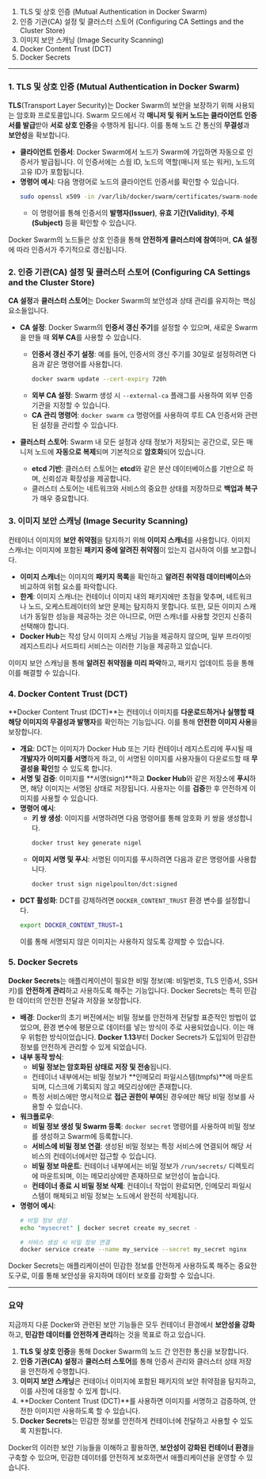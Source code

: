 1. TLS 및 상호 인증 (Mutual Authentication in Docker Swarm)
2. 인증 기관(CA) 설정 및 클러스터 스토어 (Configuring CA Settings and the Cluster Store)
3. 이미지 보안 스캐닝 (Image Security Scanning)
4. Docker Content Trust (DCT)
5. Docker Secrets

---

### 1. TLS 및 상호 인증 (Mutual Authentication in Docker Swarm)
**TLS**(Transport Layer Security)는 Docker Swarm의 보안을 보장하기 위해 사용되는 암호화 프로토콜입니다. Swarm 모드에서 각 **매니저 및 워커 노드는 클라이언트 인증서를 발급**받아 **서로 상호 인증**을 수행하게 됩니다. 이를 통해 노드 간 통신의 **무결성**과 **보안성**을 확보합니다.

- **클라이언트 인증서**: Docker Swarm에서 노드가 Swarm에 가입하면 자동으로 인증서가 발급됩니다. 이 인증서에는 스웜 ID, 노드의 역할(매니저 또는 워커), 노드의 고유 ID가 포함됩니다.
- **명령어 예시**: 다음 명령어로 노드의 클라이언트 인증서를 확인할 수 있습니다.
  ```bash
  sudo openssl x509 -in /var/lib/docker/swarm/certificates/swarm-node.crt -text
  ```
  - 이 명령어를 통해 인증서의 **발행자(Issuer)**, **유효 기간(Validity)**, **주체(Subject)** 등을 확인할 수 있습니다.

Docker Swarm의 노드들은 상호 인증을 통해 **안전하게 클러스터에 참여**하며, **CA 설정**에 따라 인증서가 주기적으로 갱신됩니다.

### 2. 인증 기관(CA) 설정 및 클러스터 스토어 (Configuring CA Settings and the Cluster Store)
**CA 설정**과 **클러스터 스토어**는 Docker Swarm의 보안성과 상태 관리를 유지하는 핵심 요소들입니다.

- **CA 설정**: Docker Swarm의 **인증서 갱신 주기**를 설정할 수 있으며, 새로운 Swarm을 만들 때 **외부 CA**를 사용할 수 있습니다.
  - **인증서 갱신 주기 설정**: 예를 들어, 인증서의 갱신 주기를 30일로 설정하려면 다음과 같은 명령어를 사용합니다.
    ```bash
    docker swarm update --cert-expiry 720h
    ```
  - **외부 CA 설정**: Swarm 생성 시 `--external-ca` 플래그를 사용하여 외부 인증 기관을 지정할 수 있습니다.
  - **CA 관리 명령어**: `docker swarm ca` 명령어를 사용하여 루트 CA 인증서와 관련된 설정을 관리할 수 있습니다.

- **클러스터 스토어**: Swarm 내 모든 설정과 상태 정보가 저장되는 공간으로, 모든 매니저 노드에 **자동으로 복제**되며 기본적으로 **암호화**되어 있습니다.
  - **etcd 기반**: 클러스터 스토어는 **etcd**와 같은 분산 데이터베이스를 기반으로 하며, 신뢰성과 확장성을 제공합니다.
  - 클러스터 스토어는 네트워크와 서비스의 중요한 상태를 저장하므로 **백업과 복구**가 매우 중요합니다.

### 3. 이미지 보안 스캐닝 (Image Security Scanning)
컨테이너 이미지의 **보안 취약점**을 탐지하기 위해 **이미지 스캐너**를 사용합니다. 이미지 스캐너는 이미지에 포함된 **패키지 중에 알려진 취약점**이 있는지 검사하여 이를 보고합니다.

- **이미지 스캐너**는 이미지의 **패키지 목록**을 확인하고 **알려진 취약점 데이터베이스**와 비교하여 위험 요소를 파악합니다.
- **한계**: 이미지 스캐너는 컨테이너 이미지 내의 패키지에만 초점을 맞추며, 네트워크나 노드, 오케스트레이터의 보안 문제는 탐지하지 못합니다. 또한, 모든 이미지 스캐너가 동일한 성능을 제공하는 것은 아니므로, 어떤 스캐너를 사용할 것인지 신중히 선택해야 합니다.
- **Docker Hub**는 작성 당시 이미지 스캐닝 기능을 제공하지 않으며, 일부 프라이빗 레지스트리나 서드파티 서비스는 이러한 기능을 제공하고 있습니다.

이미지 보안 스캐닝을 통해 **알려진 취약점을 미리 파악**하고, 패키지 업데이트 등을 통해 이를 해결할 수 있습니다.

### 4. Docker Content Trust (DCT)
**Docker Content Trust (DCT)**는 컨테이너 이미지를 **다운로드하거나 실행할 때 해당 이미지의 무결성과 발행자**를 확인하는 기능입니다. 이를 통해 **안전한 이미지 사용**을 보장합니다.

- **개요**: DCT는 이미지가 Docker Hub 또는 기타 컨테이너 레지스트리에 푸시될 때 **개발자가 이미지를 서명**하게 하고, 이 서명된 이미지를 사용자들이 다운로드할 때 **무결성을 확인**할 수 있도록 합니다.
- **서명 및 검증**: 이미지를 **서명(sign)**하고 **Docker Hub**와 같은 저장소에 **푸시**하면, 해당 이미지는 서명된 상태로 저장됩니다. 사용자는 이를 **검증**한 후 안전하게 이미지를 사용할 수 있습니다.
- **명령어 예시**:
  - **키 쌍 생성**: 이미지를 서명하려면 다음 명령어를 통해 암호화 키 쌍을 생성합니다.
    ```bash
    docker trust key generate nigel
    ```
  - **이미지 서명 및 푸시**: 서명된 이미지를 푸시하려면 다음과 같은 명령어를 사용합니다.
    ```bash
    docker trust sign nigelpoulton/dct:signed
    ```
- **DCT 활성화**: DCT를 강제하려면 `DOCKER_CONTENT_TRUST` 환경 변수를 설정합니다.
  ```bash
  export DOCKER_CONTENT_TRUST=1
  ```
  이를 통해 서명되지 않은 이미지는 사용하지 않도록 강제할 수 있습니다.

### 5. Docker Secrets
**Docker Secrets**는 애플리케이션이 필요한 비밀 정보(예: 비밀번호, TLS 인증서, SSH 키)를 **안전하게 관리**하고 사용하도록 해주는 기능입니다. Docker Secrets는 특히 민감한 데이터의 안전한 전달과 저장을 보장합니다.

- **배경**: Docker의 초기 버전에서는 비밀 정보를 안전하게 전달할 표준적인 방법이 없었으며, 환경 변수에 평문으로 데이터를 넣는 방식이 주로 사용되었습니다. 이는 매우 위험한 방식이었습니다. **Docker 1.13**부터 Docker Secrets가 도입되어 민감한 정보를 안전하게 관리할 수 있게 되었습니다.
- **내부 동작 방식**:
  - **비밀 정보는 암호화된 상태로 저장 및 전송**됩니다.
  - 컨테이너 내부에서는 비밀 정보가 **인메모리 파일시스템(tmpfs)**에 마운트되며, 디스크에 기록되지 않고 메모리상에만 존재합니다.
  - 특정 서비스에만 명시적으로 **접근 권한이 부여**된 경우에만 해당 비밀 정보를 사용할 수 있습니다.
- **워크플로우**:
  - **비밀 정보 생성 및 Swarm 등록**: `docker secret` 명령어를 사용하여 비밀 정보를 생성하고 Swarm에 등록합니다.
  - **서비스에 비밀 정보 연결**: 생성된 비밀 정보는 특정 서비스에 연결되어 해당 서비스의 컨테이너에서만 접근할 수 있습니다.
  - **비밀 정보 마운트**: 컨테이너 내부에서는 비밀 정보가 `/run/secrets/` 디렉토리에 마운트되며, 이는 메모리상에만 존재하므로 보안성이 높습니다.
  - **컨테이너 종료 시 비밀 정보 삭제**: 컨테이너 작업이 완료되면, 인메모리 파일시스템이 해체되고 비밀 정보는 노드에서 완전히 삭제됩니다.
- **명령어 예시**:
  ```bash
  # 비밀 정보 생성
  echo "mysecret" | docker secret create my_secret -

  # 서비스 생성 시 비밀 정보 연결
  docker service create --name my_service --secret my_secret nginx
  ```

Docker Secrets는 애플리케이션이 민감한 정보를 안전하게 사용하도록 해주는 중요한 도구로, 이를 통해 보안성을 유지하며 데이터 보호를 강화할 수 있습니다.

---

### 요약
지금까지 다룬 Docker와 관련된 보안 기능들은 모두 컨테이너 환경에서 **보안성을 강화**하고, **민감한 데이터를 안전하게 관리**하는 것을 목표로 하고 있습니다.

1. **TLS 및 상호 인증**을 통해 Docker Swarm의 노드 간 안전한 통신을 보장합니다.
2. **인증 기관(CA) 설정**과 **클러스터 스토어**를 통해 인증서 관리와 클러스터 상태 저장을 안전하게 수행합니다.
3. **이미지 보안 스캐닝**은 컨테이너 이미지에 포함된 패키지의 보안 취약점을 탐지하고, 이를 사전에 대응할 수 있게 합니다.
4. **Docker Content Trust (DCT)**를 사용하면 이미지를 서명하고 검증하여, 안전한 이미지만 사용하도록 할 수 있습니다.
5. **Docker Secrets**는 민감한 정보를 안전하게 컨테이너에 전달하고 사용할 수 있도록 지원합니다.

Docker의 이러한 보안 기능들을 이해하고 활용하면, **보안성이 강화된 컨테이너 환경**을 구축할 수 있으며, 민감한 데이터를 안전하게 보호하면서 애플리케이션을 운영할 수 있습니다.